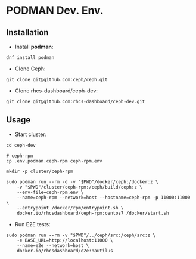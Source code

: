 # PODMAN Dev. Env.

## Installation

* Install **podman**:
```
dnf install podman
```

* Clone Ceph:
```
git clone git@github.com:ceph/ceph.git
```

* Clone rhcs-dashboard/ceph-dev:
```
git clone git@github.com:rhcs-dashboard/ceph-dev.git
```

## Usage

* Start cluster:
```
cd ceph-dev

# ceph-rpm
cp .env.podman.ceph-rpm ceph-rpm.env

mkdir -p cluster/ceph-rpm

sudo podman run --rm -d -v "$PWD"/docker/ceph:/docker:z \
    -v "$PWD"/cluster/ceph-rpm:/ceph/build/ceph:z \
    --env-file=ceph-rpm.env \
    --name=ceph-rpm --network=host --hostname=ceph-rpm -p 11000:11000 \
    --entrypoint /docker/rpm/entrypoint.sh \
    docker.io/rhcsdashboard/ceph-rpm:centos7 /docker/start.sh
```

* Run E2E tests:
```
sudo podman run --rm -v "$PWD"/../ceph/src:/ceph/src:z \
    -e BASE_URL=http://localhost:11000 \
    --name=e2e --network=host \
    docker.io/rhcsdashboard/e2e:nautilus
```
